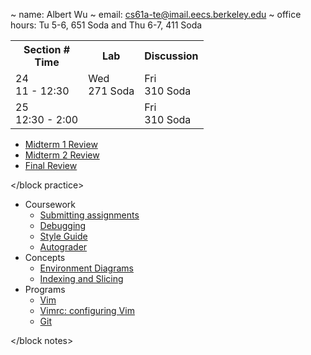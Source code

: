 ~ name: Albert Wu
~ email: cs61a-te@imail.eecs.berkeley.edu
~ office hours: Tu 5-6, 651 Soda and Thu 6-7, 411 Soda

<block sections>
<table>
<tr>
<th>Section #<br/>Time</th>
<th>Lab</th>
<th>Discussion</th>
</tr>
<tr>
<td>24<br/>11 - 12:30</td>
<td>Wed<br/>271 Soda</td>
<td>Fri<br/>310 Soda</td>
</tr>
<tr>
<td>25<br/>12:30 - 2:00</td>
<td></td>
<td>Fri<br/>310 Soda</td>
</tr>
</table>
</block sections>

<block practice>

* [Midterm 1 Review](review/mt1)
* [Midterm 2 Review](review/mt2)
* [Final Review](review/final)

</block practice>

<block notes>

* Coursework
    * [Submitting assignments](notes/submission)
    * [Debugging](notes/debugging)
    * [Style Guide](notes/style_guide)
    * [Autograder](notes/autograder)
* Concepts
    * [Environment Diagrams](notes/environments)
    * [Indexing and Slicing](notes/indexing)
* Programs
    * [Vim](notes/vim)
    * [Vimrc: configuring Vim](notes/vimrc)
    * [Git](notes/git)

</block notes>
